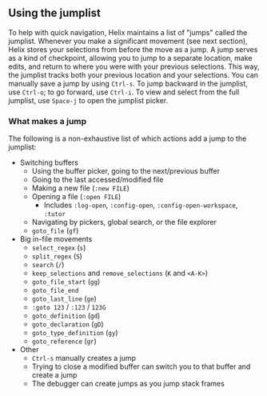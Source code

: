 ## Using the jumplist

To help with quick navigation, Helix maintains a list of "jumps" called the jumplist.
Whenever you make a significant movement (see next section), Helix stores your selections from before the move as a jump.
A jump serves as a kind of checkpoint, allowing you to jump to a separate location, make edits, and return to where you were with your previous selections.
This way, the jumplist tracks both your previous location and your selections.
You can manually save a jump by using `Ctrl-s`.
To jump backward in the jumplist, use `Ctrl-o`; to go forward, use `Ctrl-i`. To view and select from the full jumplist, use `Space-j` to open the jumplist picker.

### What makes a jump
The following is a non-exhaustive list of which actions add a jump to the jumplist:
- Switching buffers
  - Using the buffer picker, going to the next/previous buffer
  - Going to the last accessed/modified file
  - Making a new file (`:new FILE`)
  - Opening a file (`:open FILE`)
    - Includes `:log-open`, `:config-open`, `:config-open-workspace`, `:tutor`
  - Navigating by pickers, global search, or the file explorer
  - `goto_file` (`gf`)
- Big in-file movements
  - `select_regex` (`s`)
  - `split_regex` (`S`)
  - `search` (`/`)
  - `keep_selections` and `remove_selections` (`K` and `<A-K>`)
  - `goto_file_start` (`gg`)
  - `goto_file_end`
  - `goto_last_line` (`ge`)
  - `:goto 123` / `:123` / `123G`
  - `goto_definition` (`gd`)
  - `goto_declaration` (`gD`)
  - `goto_type_definition` (`gy`)
  - `goto_reference` (`gr`)
- Other
  - `Ctrl-s` manually creates a jump
  - Trying to close a modified buffer can switch you to that buffer and create a jump
  - The debugger can create jumps as you jump stack frames
